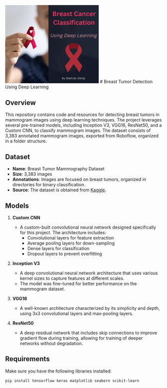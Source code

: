 <img src="Breast Cancer.png" width="300" />
# Breast Tumor Detection Using Deep Learning

## Overview

This repository contains code and resources for detecting breast tumors in mammogram images using deep learning techniques. The project leverages several pre-trained models, including Inception V3, VGG16, ResNet50, and a Custom CNN, to classify mammogram images. The dataset consists of 3,383 annotated mammogram images, exported from Roboflow, organized in a folder structure.

## Dataset

- **Name**: Breast Tumor Mammography Dataset
- **Size**: 3,383 images
- **Annotations**: Images are focused on breast tumors, organized in directories for binary classification.
- **Source**: The dataset is obtained from [Kaggle](https://www.kaggle.com/datasets/hayder17/breast-cancer-detection/data).

## Models

1. **Custom CNN**
   - A custom-built convolutional neural network designed specifically for this project. The architecture includes:
     - Convolutional layers for feature extraction
     - Average pooling layers for down-sampling
     - Dense layers for classification
     - Dropout layers to prevent overfitting

2. **Inception V3**
   - A deep convolutional neural network architecture that uses various kernel sizes to capture features at different scales.
   - The model was fine-tuned for better performance on the mammogram dataset.

3. **VGG16**
   - A well-known architecture characterized by its simplicity and depth, using 3x3 convolutional layers and max-pooling layers.

4. **ResNet50**
   - A deep residual network that includes skip connections to improve gradient flow during training, allowing for training of deeper networks without degradation.

## Requirements

Make sure you have the following libraries installed:

```bash
pip install tensorflow keras matplotlib seaborn scikit-learn

